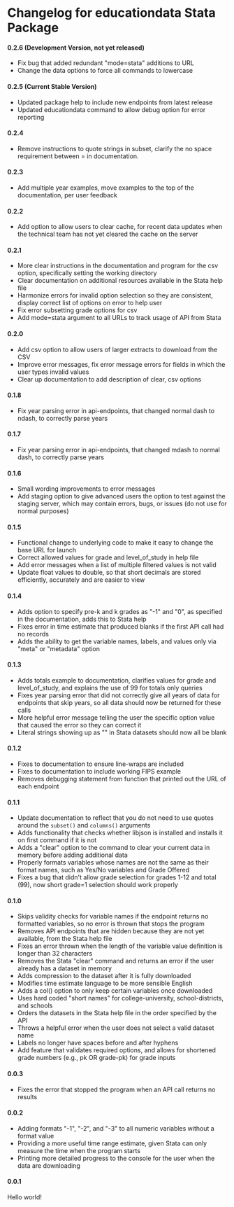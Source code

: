 # Changelog for educationdata Stata Package

#### 0.2.6 (Development Version, not yet released)

- Fix bug that added redundant "mode=stata" additions to URL
- Change the data options to force all commands to lowercase

#### 0.2.5  (Current Stable Version)

- Updated package help to include new endpoints from latest release
- Updated educationdata command to allow debug option for error reporting

#### 0.2.4

- Remove instructions to quote strings in subset, clarify the no space requirement between = in documentation.

#### 0.2.3

- Add multiple year examples, move examples to the top of the documentation, per user feedback

#### 0.2.2

- Add option to allow users to clear cache, for recent data updates when the technical team has not yet cleared the cache on the server

#### 0.2.1

- More clear instructions in the documentation and program for the csv option, specifically setting the working directory
- Clear documentation on additional resources available in the Stata help file
- Harmonize errors for invalid option selection so they are consistent, display correct list of options on error to help user
- Fix error subsetting grade options for csv
- Add mode=stata argument to all URLs to track usage of API from Stata

#### 0.2.0

- Add csv option to allow users of larger extracts to download from the CSV
- Improve error messages, fix error message errors for fields in which the user types invalid values
- Clear up documentation to add description of clear, csv options

#### 0.1.8

- Fix year parsing error in api-endpoints, that changed normal dash to ndash, to correctly parse years

#### 0.1.7

- Fix year parsing error in api-endpoints, that changed mdash to normal dash, to correctly parse years

#### 0.1.6

- Small wording improvements to error messages
- Add staging option to give advanced users the option to test against the staging server, which may contain errors, bugs, or issues (do not use for normal purposes)

#### 0.1.5

- Functional change to underlying code to make it easy to change the base URL for launch
- Correct allowed values for grade and level_of_study in help file
- Add error messages when a list of multiple filtered values is not valid
- Update float values to double, so that short decimals are stored efficiently, accurately and are easier to view

#### 0.1.4

- Adds option to specify pre-k and k grades as "-1" and "0", as specified in the documentation, adds this to Stata help
- Fixes error in time estimate that produced blanks if the first API call had no records
- Adds the ability to get the variable names, labels, and values only via "meta" or "metadata" option

#### 0.1.3

- Adds totals example to documentation, clarifies values for grade and level_of_study, and explains the use of 99 for totals only queries
- Fixes year parsing error that did not correctly give all years of data for endpoints that skip years, so all data should now be returned for these calls
- More helpful error message telling the user the specific option value that caused the error so they can correct it
- Literal strings showing up as "" in Stata datasets should now all be blank

#### 0.1.2

- Fixes to documentation to ensure line-wraps are included
- Fixes to documentation to include working FIPS example
- Removes debugging statement from function that printed out the URL of each endpoint

#### 0.1.1

- Update documentation to reflect that you do not need to use quotes around the `subset()` and `columns()` arguments
- Adds functionality that checks whether libjson is installed and installs it on first command if it is not
- Adds a "clear" option to the command to clear your current data in memory before adding additional data
- Properly formats variables whose names are not the same as their format names, such as Yes/No variables and Grade Offered
- Fixes a bug that didn't allow grade selection for grades 1-12 and total (99), now short grade=1 selection should work properly

#### 0.1.0

- Skips validity checks for variable names if the endpoint returns no formatted variables, so no error is thrown that stops the program
- Removes API endpoints that are hidden because they are not yet available, from the Stata help file
- Fixes an error thrown when the length of the variable value definition is longer than 32 characters
- Removes the Stata "clear" command and returns an error if the user already has a dataset in memory
- Adds compression to the dataset after it is fully downloaded
- Modifies time estimate language to be more sensible English
- Adds a col() option to only keep certain variables once downloaded
- Uses hard coded "short names" for college-university, school-districts, and schools
- Orders the datasets in the Stata help file in the order specified by the API
- Throws a helpful error when the user does not select a valid dataset name
- Labels no longer have spaces before and after hyphens
- Add feature that validates required options, and allows for shortened grade numbers (e.g., pk OR grade-pk) for grade inputs

#### 0.0.3

- Fixes the error that stopped the program when an API call returns no results

#### 0.0.2

- Adding formats "-1", "-2", and "-3" to all numeric variables without a format value
- Providing a more useful time range estimate, given Stata can only measure the time when the program starts
- Printing more detailed progress to the console for the user when the data are downloading

#### 0.0.1

Hello world!
